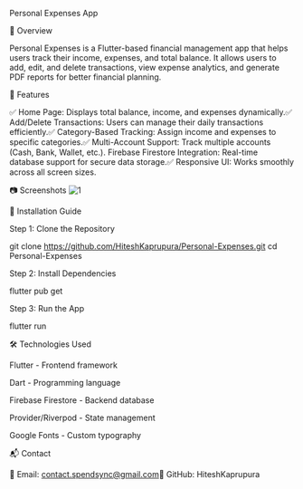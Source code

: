 Personal Expenses App

 

📌 Overview

Personal Expenses is a Flutter-based financial management app that helps users track their income, expenses, and total balance. It allows users to add, edit, and delete transactions, view expense analytics, and generate PDF reports for better financial planning.

🚀 Features

✅ Home Page: Displays total balance, income, and expenses dynamically.✅ Add/Delete Transactions: Users can manage their daily transactions efficiently.✅ Category-Based Tracking: Assign income and expenses to specific categories.✅ Multi-Account Support: Track multiple accounts (Cash, Bank, Wallet, etc.).  Firebase Firestore Integration: Real-time database support for secure data storage.✅ Responsive UI: Works smoothly across all screen sizes.

📷 Screenshots
![1](https://github.com/user-attachments/assets/1930d58f-efa4-4e95-bcc0-8f69e7f01444)



🔧 Installation Guide

Step 1: Clone the Repository

git clone https://github.com/HiteshKaprupura/Personal-Expenses.git
cd Personal-Expenses

Step 2: Install Dependencies

flutter pub get

Step 3: Run the App

flutter run

🛠️ Technologies Used

Flutter - Frontend framework

Dart - Programming language

Firebase Firestore - Backend database

Provider/Riverpod - State management

Google Fonts - Custom typography

📬 Contact

📧 Email: contact.spendsync@gmail.com🔗 GitHub: HiteshKaprupura

